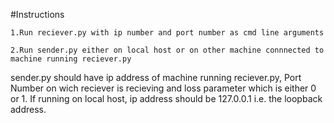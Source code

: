 #Instructions

	1.Run reciever.py with ip number and port number as cmd line arguments

	2.Run sender.py either on local host or on other machine connnected to machine running reciever.py
sender.py should have ip address of machine running reciever.py, Port Number on wich reciever is recieving and loss parameter which is either 0 or 1.
	If running on local host, ip address should be 127.0.0.1 i.e. the loopback address.

